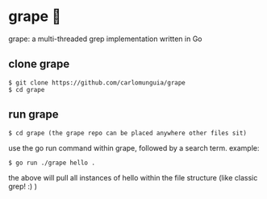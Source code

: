 # grape 🍇
grape: a multi-threaded grep implementation written in Go

## clone grape

```
$ git clone https://github.com/carlomunguia/grape
$ cd grape
```

## run grape

```
$ cd grape (the grape repo can be placed anywhere other files sit)
```
use the go run command within grape, followed by a search term. example:
```
$ go run ./grape hello .
```
the above will pull all instances of hello within the file structure (like classic grep! :) )
